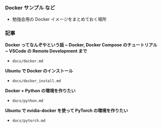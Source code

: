 ### Docker サンプル など

- 勉強会用の Docker イメージをまとめておく場所

### 記事

**Docker ってなんぞやという話 ~ Docker, Docker Compose のチュートリアル ~ VSCode の Remote Development まで**

- `docs/docker.md`

**Ubuntu で Docker のインストール**

- `docs/docker_install.md`

**Docker + Python の環境を作りたい**

- `docs/python.md`

**Ubuntu で nvidia-docker を使って PyTorch の環境を作りたい**

- `docs/pytorch.md`
